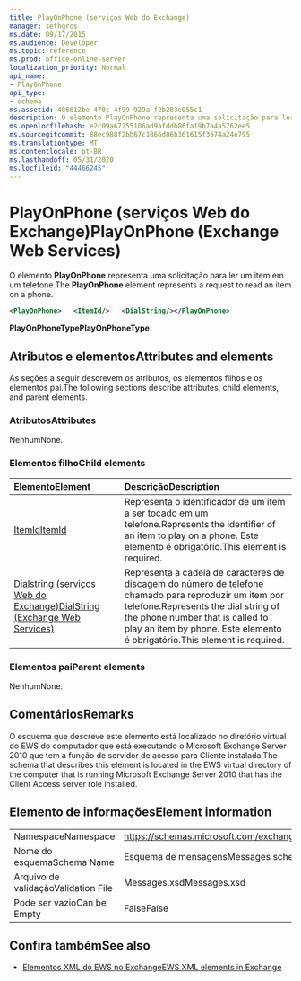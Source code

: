 ```yaml
---
title: PlayOnPhone (serviços Web do Exchange)
manager: sethgros
ms.date: 09/17/2015
ms.audience: Developer
ms.topic: reference
ms.prod: office-online-server
localization_priority: Normal
api_name:
- PlayOnPhone
api_type:
- schema
ms.assetid: 486612be-470c-4f99-929a-f2b283e055c1
description: O elemento PlayOnPhone representa uma solicitação para ler um item em um telefone.
ms.openlocfilehash: e2c09a67255106ad9afddb86fa19b7a4a5762ee5
ms.sourcegitcommit: 88ec988f2bb67c1866d06b361615f3674a24e795
ms.translationtype: MT
ms.contentlocale: pt-BR
ms.lasthandoff: 05/31/2020
ms.locfileid: "44466245"
---
```

# <a name="playonphone-exchange-web-services"></a><span data-ttu-id="3ca0e-103">PlayOnPhone (serviços Web do Exchange)</span><span class="sxs-lookup"><span data-stu-id="3ca0e-103">PlayOnPhone (Exchange Web Services)</span></span>

<span data-ttu-id="3ca0e-104">O elemento **PlayOnPhone** representa uma solicitação para ler um item em um telefone.</span><span class="sxs-lookup"><span data-stu-id="3ca0e-104">The **PlayOnPhone** element represents a request to read an item on a phone.</span></span> 
  
```xml
<PlayOnPhone>   <ItemId/>   <DialString/></PlayOnPhone>
```

 <span data-ttu-id="3ca0e-105">**PlayOnPhoneType**</span><span class="sxs-lookup"><span data-stu-id="3ca0e-105">**PlayOnPhoneType**</span></span>
## <a name="attributes-and-elements"></a><span data-ttu-id="3ca0e-106">Atributos e elementos</span><span class="sxs-lookup"><span data-stu-id="3ca0e-106">Attributes and elements</span></span>

<span data-ttu-id="3ca0e-107">As seções a seguir descrevem os atributos, os elementos filhos e os elementos pai.</span><span class="sxs-lookup"><span data-stu-id="3ca0e-107">The following sections describe attributes, child elements, and parent elements.</span></span>
  
### <a name="attributes"></a><span data-ttu-id="3ca0e-108">Atributos</span><span class="sxs-lookup"><span data-stu-id="3ca0e-108">Attributes</span></span>

<span data-ttu-id="3ca0e-109">Nenhum</span><span class="sxs-lookup"><span data-stu-id="3ca0e-109">None.</span></span>
  
### <a name="child-elements"></a><span data-ttu-id="3ca0e-110">Elementos filho</span><span class="sxs-lookup"><span data-stu-id="3ca0e-110">Child elements</span></span>

|<span data-ttu-id="3ca0e-111">**Elemento**</span><span class="sxs-lookup"><span data-stu-id="3ca0e-111">**Element**</span></span>|<span data-ttu-id="3ca0e-112">**Descrição**</span><span class="sxs-lookup"><span data-stu-id="3ca0e-112">**Description**</span></span>|
|:-----|:-----|
|[<span data-ttu-id="3ca0e-113">ItemId</span><span class="sxs-lookup"><span data-stu-id="3ca0e-113">ItemId</span></span>](itemid.md) <br/> |<span data-ttu-id="3ca0e-114">Representa o identificador de um item a ser tocado em um telefone.</span><span class="sxs-lookup"><span data-stu-id="3ca0e-114">Represents the identifier of an item to play on a phone.</span></span> <span data-ttu-id="3ca0e-115">Este elemento é obrigatório.</span><span class="sxs-lookup"><span data-stu-id="3ca0e-115">This element is required.</span></span>  <br/> |
|[<span data-ttu-id="3ca0e-116">Dialstring (serviços Web do Exchange)</span><span class="sxs-lookup"><span data-stu-id="3ca0e-116">DialString (Exchange Web Services)</span></span>](dialstring-exchange-web-services.md) <br/> |<span data-ttu-id="3ca0e-117">Representa a cadeia de caracteres de discagem do número de telefone chamado para reproduzir um item por telefone.</span><span class="sxs-lookup"><span data-stu-id="3ca0e-117">Represents the dial string of the phone number that is called to play an item by phone.</span></span> <span data-ttu-id="3ca0e-118">Este elemento é obrigatório.</span><span class="sxs-lookup"><span data-stu-id="3ca0e-118">This element is required.</span></span>  <br/> |
   
### <a name="parent-elements"></a><span data-ttu-id="3ca0e-119">Elementos pai</span><span class="sxs-lookup"><span data-stu-id="3ca0e-119">Parent elements</span></span>

<span data-ttu-id="3ca0e-120">Nenhum</span><span class="sxs-lookup"><span data-stu-id="3ca0e-120">None.</span></span>
  
## <a name="remarks"></a><span data-ttu-id="3ca0e-121">Comentários</span><span class="sxs-lookup"><span data-stu-id="3ca0e-121">Remarks</span></span>

<span data-ttu-id="3ca0e-122">O esquema que descreve este elemento está localizado no diretório virtual do EWS do computador que está executando o Microsoft Exchange Server 2010 que tem a função de servidor de acesso para Cliente instalada.</span><span class="sxs-lookup"><span data-stu-id="3ca0e-122">The schema that describes this element is located in the EWS virtual directory of the computer that is running Microsoft Exchange Server 2010 that has the Client Access server role installed.</span></span>
  
## <a name="element-information"></a><span data-ttu-id="3ca0e-123">Elemento de informações</span><span class="sxs-lookup"><span data-stu-id="3ca0e-123">Element information</span></span>

|||
|:-----|:-----|
|<span data-ttu-id="3ca0e-124">Namespace</span><span class="sxs-lookup"><span data-stu-id="3ca0e-124">Namespace</span></span>  <br/> |https://schemas.microsoft.com/exchange/services/2006/messages  <br/> |
|<span data-ttu-id="3ca0e-125">Nome do esquema</span><span class="sxs-lookup"><span data-stu-id="3ca0e-125">Schema Name</span></span>  <br/> |<span data-ttu-id="3ca0e-126">Esquema de mensagens</span><span class="sxs-lookup"><span data-stu-id="3ca0e-126">Messages schema</span></span>  <br/> |
|<span data-ttu-id="3ca0e-127">Arquivo de validação</span><span class="sxs-lookup"><span data-stu-id="3ca0e-127">Validation File</span></span>  <br/> |<span data-ttu-id="3ca0e-128">Messages.xsd</span><span class="sxs-lookup"><span data-stu-id="3ca0e-128">Messages.xsd</span></span>  <br/> |
|<span data-ttu-id="3ca0e-129">Pode ser vazio</span><span class="sxs-lookup"><span data-stu-id="3ca0e-129">Can be Empty</span></span>  <br/> |<span data-ttu-id="3ca0e-130">False</span><span class="sxs-lookup"><span data-stu-id="3ca0e-130">False</span></span>  <br/> |
   
## <a name="see-also"></a><span data-ttu-id="3ca0e-131">Confira também</span><span class="sxs-lookup"><span data-stu-id="3ca0e-131">See also</span></span>



- [<span data-ttu-id="3ca0e-132">Elementos XML do EWS no Exchange</span><span class="sxs-lookup"><span data-stu-id="3ca0e-132">EWS XML elements in Exchange</span></span>](ews-xml-elements-in-exchange.md)

